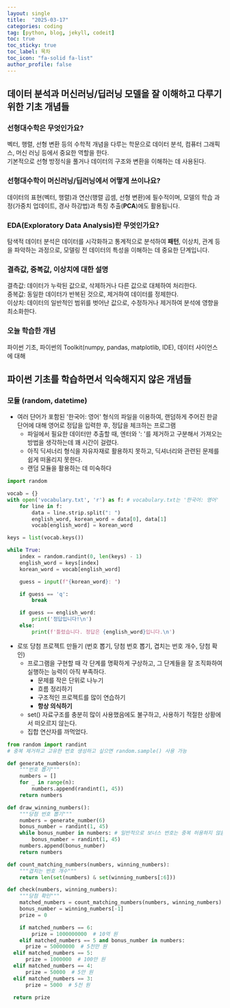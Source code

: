 ```yaml
---
layout: single
title:  "2025-03-17"
categories: coding
tag: [python, blog, jekyll, codeit]
toc: true
toc_sticky: true
toc_label: 목차
toc_icon: "fa-solid fa-list"
author_profile: false
---
```


## 데이터 분석과 머신러닝/딥러닝 모델을 잘 이해하고 다루기 위한 기초 개념들

### 선형대수학은 무엇인가요?

벡터, 행렬, 선형 변환 등의 수학적 개념을 다루는 학문으로 데이터 분석, 컴퓨터 그래픽스, 머신 러닝 등에서 중요한 역할을 한다.  
기본적으로 선형 방정식을 풀거나 데이터의 구조와 변환을 이해하는 데 사용된다.  

### 선형대수학이 머신러닝/딥러닝에서 어떻게 쓰이나요?

데이터의 표현(벡터, 행렬)과 연산(행렬 곱셈, 선형 변환)에 필수적이며, 모델의 학습 과정(가중치 업데이트, 경사 하강법)과 특징 추출(**PCA**)에도 활용됩니다.

### EDA(Exploratory Data Analysis)란 무엇인가요?

탐색적 데이터 분석은 데이터를 시각화하고 통계적으로 분석하여 **패턴**, 이상치, 관계 등을 파악하는 과정으로, 모델링 전 데이터의 특성을 이해하는 데 중요한 단계입니다.

### 결측값, 중복값, 이상치에 대한 설명

결측값: 데이터가 누락된 값으로, 삭제하거나 다른 값으로 대체하여 처리한다.  
중복값: 동일한 데이터가 반복된 것으로, 제거하여 데이터를 정제한다.  
이상치: 데이터의 일반적인 범위를 벗어난 값으로, 수정하거나 제거하여 분석에 영향을 최소화한다.

### 오늘 학습한 개념

파이썬 기초, 파이썬의 Toolkit(numpy, pandas, matplotlib, IDE), 데이터 사이언스에 대해

## 파이썬 기초를 학습하면서 익숙해지지 않은 개념들

### 모듈 (random, datetime)

* 여러 단어가 포함된 '한국어: 영어' 형식의 파일을 이용하여, 랜덤하게 주어진 한글 단어에 대해 영어로 정답을 입력한 후, 정답을 체크하는 프로그램  
    + 파일에서 필요한 데이터만 추출할 때, 엔터와 ': '를 제거하고 구분해서 가져오는 방법을 생각하는데 꽤 시간이 걸렸다.
    + 아직 딕셔너리 형식을 자유자재로 활용하지 못하고, 딕셔너리와 관련된 문제를 쉽게 떠올리지 못한다.
    + 랜덤 모듈을 활용하는 데 미숙하다


```python
import random

vocab = {}
with open('vocabulary.txt', 'r') as f: # vocabulary.txt는 '한국어: 영어' 형태
    for line in f:
        data = line.strip.split(": ")
        english_word, korean_word = data[0], data[1]
        vocab[english_word] = korean_word

keys = list(vocab.keys())

while True:
    index = random.randint(0, len(keys) - 1)
    english_word = keys[index]
    korean_word = vocab[english_word]

    guess = input(f"{korean_word}: ")

    if guess == 'q':
        break

    if guess == english_word:
        print('정답입니다!\n')
    else:
        print(f'틀렸습니다. 정답은 {english_word}입니다.\n')
```

- 로또 당첨 프로젝트 만들기 (번호 뽑기, 당첨 번호 뽑기, 겹치는 번호 개수, 당첨 확인)
    + 프로그램을 구현할 때 각 단계를 명확하게 구상하고, 그 단계들을 잘 조직화하여 실행하는 능력이 아직 부족하다.  
      - 문제를 작은 단위로 나누기
      - 흐름 정리하기
      - 구조적인 프로젝트를 많이 연습하기
      - **항상 의식하기**
    + set() 자료구조를 충분히 많이 사용했음에도 불구하고, 사용하기 적절한 상황에서 떠오르지 않는다.
    + 집합 연산자를 까먹었다.


```python
from random import randint
# 중복 제거하고 고유한 번호 생성하고 싶으면 random.sample() 사용 가능

def generate_numbers(n):
    """번호 뽑기"""
    numbers = []
    for _ in range(n):
        numbers.append(randint(1, 45))
    return numbers

def draw_winning_numbers():
    """당첨 번호 뽑기"""
    numbers = generate_number(6)
    bonus_number = randint(1, 45)
    while bonus_number in numbers: # 일반적으로 보너스 번호는 중복 허용하지 않음
        bonus_number = randint(1, 45)
    numbers.append(bonus_number)
    return numbers

def count_matching_numbers(numbers, winning_numbers):
    """겹치는 번호 개수"""
    return len(set(numbers) & set(winning_numbers[:6]))

def check(numbers, winning_numbers):
    """당첨 확인"""
    matched_numbers = count_matching_numbers(numbers, winning_numbers)
    bonus_number = winning_numbers[-1]
    prize = 0

    if matched_numbers == 6:
        prize = 1000000000  # 10억 원
    elif matched_numbers == 5 and bonus_number in numbers:
      prize = 50000000  # 5천만 원
  elif matched_numbers == 5:
      prize = 1000000  # 100만 원
  elif matched_numbers == 4:
      prize = 50000  # 5만 원
  elif matched_numbers == 3:
      prize = 5000  # 5천 원
    
  return prize
```
